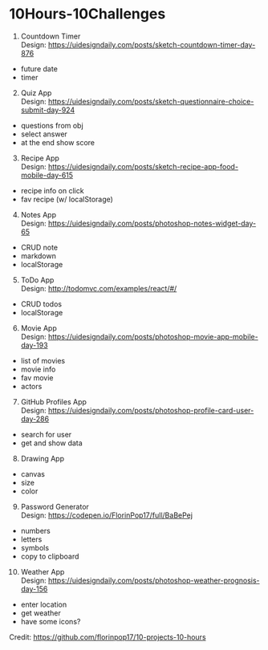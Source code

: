 # 10Hours-10Challenges

1. Countdown Timer<br />
Design: https://uidesigndaily.com/posts/sketch-countdown-timer-day-876
<ul>
  <li>future date</li>
  <li>  timer</li>
</ul>

2. Quiz App<br />
Design: https://uidesigndaily.com/posts/sketch-questionnaire-choice-submit-day-924
<ul>
  <li>questions from obj</li>
  <li>select answer</li>
  <li>at the end show score</li>
</ul>

3. Recipe App<br />
Design: https://uidesigndaily.com/posts/sketch-recipe-app-food-mobile-day-615
<ul>
  <li>recipe info on click</li>
  <li>fav recipe (w/ localStorage)</li>
</ul>

4. Notes App<br />
Design: https://uidesigndaily.com/posts/photoshop-notes-widget-day-65
<ul>
  <li>CRUD note</li>
  <li>markdown</li>
  <li>localStorage</li>
</ul>

5. ToDo App<br />
Design: http://todomvc.com/examples/react/#/
<ul>
  <li>CRUD todos</li>
  <li>localStorage</li>
</ul>

6. Movie App<br />
Design: https://uidesigndaily.com/posts/photoshop-movie-app-mobile-day-193
<ul>
  <li>list of movies</li>
  <li>movie info</li>
  <li>fav movie</li>
  <li>actors</li>
</ul>

7. GitHub Profiles App<br />
Design: https://uidesigndaily.com/posts/photoshop-profile-card-user-day-286
<ul>
  <li>search for user</li>
  <li>get and show data</li>
</ul>

8. Drawing App<br />
<ul>
  <li>canvas</li>
  <li>size</li>
  <li>color</li>
</ul>

9. Password Generator<br />
Design: https://codepen.io/FlorinPop17/full/BaBePej
<ul>
  <li>numbers</li>
  <li>letters</li>
  <li>symbols</li>
  <li>copy to clipboard</li>
</ul>

10. Weather App<br />
Design: https://uidesigndaily.com/posts/photoshop-weather-prognosis-day-156
<ul>
  <li>enter location</li>
  <li>get weather</li>
  <li>have some icons?</li>
</ul>

Credit: https://github.com/florinpop17/10-projects-10-hours
